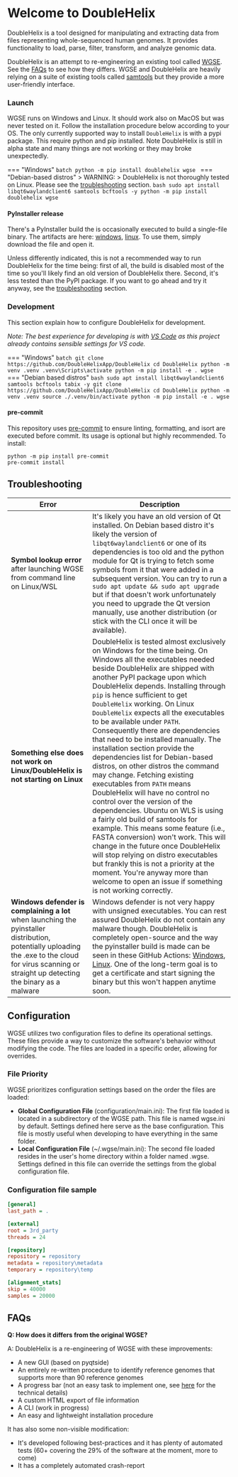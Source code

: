 # Welcome to DoubleHelix

DoubleHelix is a tool designed for manipulating and extracting data from files representing whole-sequenced human genomes. It provides functionality to load, parse, filter, transform, and analyze genomic data.

DoubleHelix is an attempt to re-engineering an existing tool called [WGSE](https://wgse.io). See the [FAQs](#faqs) to see how they differs. WGSE and DoubleHelix are heavily relying on a suite of existing tools called [samtools](https://samtools.github.io/) but they provide a more user-friendly interface.

### Launch
WGSE runs on Windows and Linux. It should work also on MacOS but was never tested on it. Follow the installation procedure below according to your OS.
The only currently supported way to install `DoubleHelix` is with a pypi package.
This require python and pip installed. Note DoubleHelix is still in alpha state and many things are not working or they may broke unexpectedly.

=== "Windows"
    ```batch
    python -m pip install doublehelix
    wgse
    ```
=== "Debian-based distros"
    > WARNING:
    > DoubleHelix is not thoroughly tested on Linux. Please see the [troubleshooting](#troubleshooting) section.
    ```bash
    sudo apt install libqt6waylandclient6 samtools bcftools -y
    python -m pip install doublehelix
    wgse
    ```

#### PyInstaller release
There's a PyInstaller build the is occasionally executed to build a single-file binary.
The artifacts are here: [windows](https://github.com/DoubleHelixApp/DoubleHelix/actions/workflows/python-pyinstaller-win.yml), [linux](https://github.com/DoubleHelixApp/DoubleHelix/actions/workflows/python-pyinstaller-linux.yml). To use them, simply download the file and open it.

Unless differently indicated, this is not a recommended way to run DoubleHelix for the time being: first of all, the build is disabled most of the time so you'll likely find an old version of DoubleHelix there. Second, it's less tested than the PyPI package. If you want to go ahead and try it anyway, see the [troubleshooting](#troubleshooting) section.

### Development
This section explain how to configure DoubleHelix for development.

_Note: The best experience for developing is with [VS Code](https://code.visualstudio.com/) as this project already contains sensible settings for VS code._

=== "Windows"
    ```batch
    git clone https://github.com/DoubleHelixApp/DoubleHelix
    cd DoubleHelix
    python -m venv .venv
    .venv\Scripts\activate
    python -m pip install -e .
    wgse
    ```
=== "Debian based distros"
    ```bash
    sudo apt install libqt6waylandclient6 samtools bcftools tabix -y
    git clone https://github.com/DoubleHelixApp/DoubleHelix
    cd DoubleHelix
    python -m venv .venv
    source ./.venv/bin/activate
    python -m pip install -e .
    wgse
    ```

#### pre-commit
This repository uses [pre-commit](https://pre-commit.com/#intro) to ensure linting, formatting, and isort are executed before commit.
Its usage is optional but highly recommended. To install:
```
python -m pip install pre-commit
pre-commit install
```

## Troubleshooting

Error | Description
------|------------
**Symbol lookup error** after launching WGSE from command line on Linux/WSL| It's likely you have an old version of Qt installed. On Debian based distro it's likely the version of `libqt6waylandclient6` or one of its dependencies is too old and the python module for Qt is trying to fetch some symbols from it that were added in a subsequent version. You can try to run a `sudo apt update && sudo apt upgrade` but if that doesn't work unfortunately you need to upgrade the Qt version manually, use another distribution (or stick with the CLI once it will be available).
**Something else does not work on Linux/DoubleHelix is not starting on Linux**| DoubleHelix is tested almost exclusively on Windows for the time being. On Windows all the executables needed beside DoubleHelix are shipped with another PyPI package upon which DoubleHelix depends. Installing through `pip` is hence sufficient to get `DoubleHelix` working. On Linux `DoubleHelix` expects all the executables to be available under `PATH`. Consequently there are dependencies that need to be installed manually. The installation section provide the dependencies list for Debian-based distros, on other distros the command may change. Fetching existing executables from `PATH` means DoubleHelix will have no control no control over the version of the dependencies. Ubuntu on WLS is using a fairly old build of samtools for example. This means some feature (i.e., FASTA conversion) won't work. This will change in the future once DoubleHelix will stop relying on distro executables but frankly this is not a priority at the moment. You're anyway more than welcome to open an issue if something is not working correctly.
**Windows defender is complaining a lot** when launching the pyinstaller distribution, potentially uploading the .exe to the cloud for virus scanning or straight up detecting the binary as a malware| Windows defender is not very happy with unsigned executables. You can rest assured DoubleHelix do not contain any malware though. DoubleHelix is completely open-source and the way the pyinstaller build is made can be seen in these GitHub Actions: [Windows](https://github.com/DoubleHelixApp/DoubleHelix/blob/main/.github/workflows/python-pyinstaller-win.yml), [Linux](https://github.com/DoubleHelixApp/DoubleHelix/blob/main/.github/workflows/python-pyinstaller-linux.yml). One of the long-term goal is to get a certificate and start signing the binary but this won't happen anytime soon.


## Configuration

WGSE utilizes two configuration files to define its operational settings. These files provide a way to customize the software's behavior without modifying the code. The files are loaded in a specific order, allowing for overrides.

### File Priority

WGSE prioritizes configuration settings based on the order the files are loaded:

- **Global Configuration File** (configuration/main.ini): The first file loaded is located in a subdirectory of the WGSE path. This file is named wgse.ini by default. Settings defined here serve as the base configuration. This file is mostly useful when developing to have everything in the same folder.
- **Local Configuration File** (~/.wgse/main.ini): The second file loaded resides in the user's home directory within a folder named .wgse. Settings defined in this file can override the settings from the global configuration file.

### Configuration file sample

```ini
[general]
last_path = .

[external]
root = 3rd_party
threads = 24

[repository]
repository = repository
metadata = repository\metadata
temporary = repository\temp

[alignment_stats]
skip = 40000
samples = 20000
```

## FAQs

**Q: How does it differs from the original WGSE?**

A: DoubleHelix is a re-engineering of WGSE with these improvements:

- A new GUI (based on pyqtside)
- An entirely re-written procedure to identify reference genomes that supports more than 90 reference genomes
- A progress bar (not an easy task to implement one, see [here](advanced-topics.md#progress-bar) for the technical details)
- A custom HTML export of file information
- A CLI (work in progress)
- An easy and lightweight installation procedure

It has also some non-visible modification:

- It's developed following best-practices and it has plenty of automated tests (60+ covering the 29% of the software at the moment, more to come)
- It has a completely automated crash-report